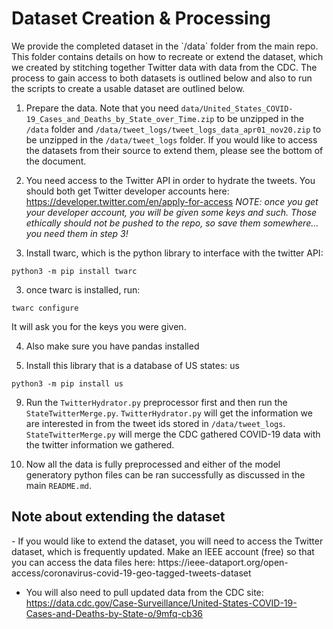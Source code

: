 <h1>Dataset Creation & Processing</h1>
We provide the completed dataset in the `/data` folder from the main repo. This folder contains details on how to recreate or extend the dataset, which we created by stitching together Twitter data with data from the CDC. The process to gain access to both datasets is outlined below and also to run the scripts to create a usable dataset are outlined below.

1. Prepare the data. Note that you need `data/United_States_COVID-19_Cases_and_Deaths_by_State_over_Time.zip` to be unzipped in the `/data` folder and `/data/tweet_logs/tweet_logs_data_apr01_nov20.zip` to be unzipped in the `/data/tweet_logs` folder. If you would like to access the datasets from their source to extend them, please see the bottom of the document.

1. You need access to the Twitter API in order to hydrate the tweets. You should both get Twitter developer accounts here: https://developer.twitter.com/en/apply-for-access
*NOTE: once you get your developer account, you will be given some keys and such. Those ethically should not be pushed to the repo, so save them somewhere... you need them in step 3!*

2. Install twarc, which is the python library to interface with the twitter API:

```
python3 -m pip install twarc
```

3. once twarc is installed, run:

```
twarc configure
```

It will ask you for the keys you were given.

4. Also make sure you have pandas installed

5. Install this library that is a database of US states: us

```
python3 -m pip install us
```

9. Run the `TwitterHydrator.py` preprocessor first and then run the `StateTwitterMerge.py`. `TwitterHydrator.py` will get the information we are interested in from the tweet ids stored in `/data/tweet_logs`. `StateTwitterMerge.py` will merge the CDC gathered COVID-19 data with the twitter information we gathered.

10. Now all the data is fully preprocessed and either of the model generatory python files can be ran successfully as discussed in the main `README.md`.

<h2>Note about extending the dataset</h2>
- If you would like to extend the dataset, you will need to access the Twitter dataset, which is frequently updated. Make an IEEE account (free) so that you can access the data files here: https://ieee-dataport.org/open-access/coronavirus-covid-19-geo-tagged-tweets-dataset

- You will also need to pull updated data from the CDC site: https://data.cdc.gov/Case-Surveillance/United-States-COVID-19-Cases-and-Deaths-by-State-o/9mfq-cb36



